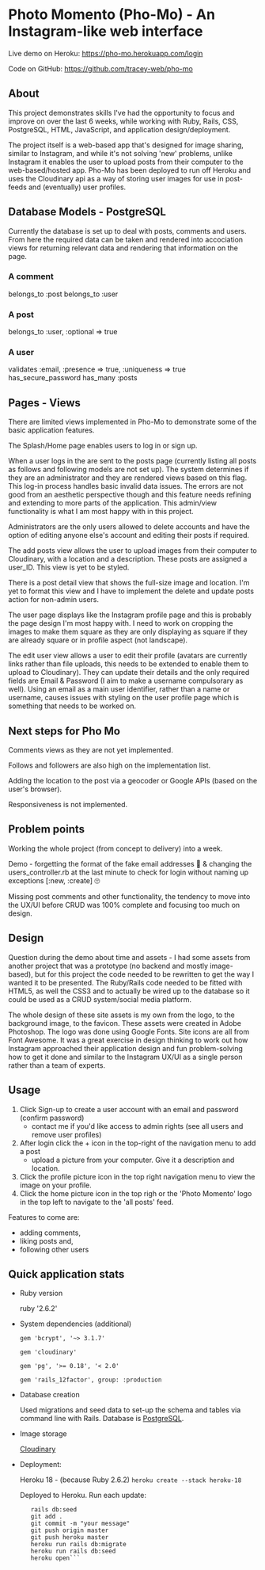 # Photo Momento (Pho-Mo) - An Instagram-like web interface

Live demo on Heroku:
https://pho-mo.herokuapp.com/login

Code on GitHub:
https://github.com/tracey-web/pho-mo


## About

This project demonstrates skills I've had the opportunity to focus and improve on over the last 6 weeks, while working with Ruby, Rails, CSS, PostgreSQL, HTML, JavaScript, and application design/deployment.

The project itself is a web-based app that's designed for image sharing, similar to Instagram, and while it's not solving 'new' problems, unlike Instagram it enables the user to upload posts from their computer to the web-based/hosted app. Pho-Mo has been deployed to run off Heroku and uses the Cloudinary api as a way of storing user images for use in post-feeds and (eventually) user profiles.

## Database Models - PostgreSQL

Currently the database is set up to deal with posts, comments and users. From here the required data can be taken and rendered into accociation views for returning relevant data and rendering that information on the page.

### A comment
  belongs_to :post
  belongs_to :user

### A post

  belongs_to :user, :optional => true

### A user

  validates :email, :presence => true, :uniqueness => true
  has_secure_password
  has_many :posts


## Pages - Views

There are limited views implemented in Pho-Mo to demonstrate some of the basic application features. 

The Splash/Home page enables users to log in or sign up. 

When a user logs in the are sent to the posts page (currently listing all posts as follows and following models are not set up). The system determines if they are an administrator and they are rendered views based on this flag. This log-in process handles basic invalid data issues. The errors are not good from an aesthetic perspective though and this feature needs refining and extending to more parts of the application. This admin/view functionality is what I am most happy with in this project.

Administrators are the only users allowed to delete accounts and have the option of editing anyone else's account and editing their posts if required.

The add posts view allows the user to upload images from their computer to Cloudinary, with a location and a description. These posts are assigned a user_ID. This view is yet to be styled. 

There is a post detail view that shows the full-size image and location. I'm yet to format this view and I have to implement the delete and update posts action for non-admin users.

The user page displays like the Instagram profile page and this is probably the page design I'm most happy with. I need to work on cropping the images to make them square as they are only displaying as square if they are already square or in profile aspect (not landscape). 

The edit user view allows a user to edit their profile (avatars are currently links rather than file uploads, this needs to be extended to enable them to upload to Cloudinary). They can update their details and the only required fields are Email & Password (I aim to make a username compulsorary as well). Using an email as a main user identifier, rather than a name or username, causes issues with styling on the user profile page which is something that needs to be worked on.

## Next steps for Pho Mo

Comments views as they are not yet implemented.

Follows and followers are also high on the implementation list.

Adding the location to the post via a geocoder or Google APIs (based on the user's browser). 

Responsiveness is not implemented.

## Problem points

Working the whole project (from concept to delivery) into a week.

Demo - forgetting the format of the fake email addresses 🤣️ & changing the users_controller.rb at the last minute to check for login without naming up exceptions [:new, :create] 🙄️

Missing post comments and other functionality, the tendency to move into the UX/UI before CRUD was 100% complete and focusing too much on design.

## Design

Question during the demo about time and assets - I had some assets from another project that was a prototype (no backend and mostly image-based), but for this project the code needed to be rewritten to get the way I wanted it to be presented. The Ruby/Rails code needed to be fitted with HTML5, as well the CSS3 and to actually be wired up to the database so it could be used as a CRUD system/social media platform. 

The whole design of these site assets is my own from the logo, to the background image, to the favicon. These assets were created in Adobe Photoshop. The logo was done using Google Fonts. Site icons are all from Font Awesome. It was a great exercise in design thinking to work out how Instagram approached their application design and fun problem-solving how to get it done and similar to the Instagram UX/UI as a single person rather than a team of experts. 

## Usage

1. Click Sign-up to create a user account with an email and password (confirm password)
    * contact me if you'd like access to admin rights (see all users and remove user profiles)
2. After login click the + icon in the top-right of the navigation menu to add a post
    * upload a picture from your computer. Give it a description and location.
3. Click the profile picture icon in the top right navigation menu to view the image on your profile.
4. Click the home picture icon in the top righ or the 'Photo Momento' logo in the top left to navigate to the 'all posts' feed.

Features to come are:
* adding comments, 
* liking posts and,
* following other users


## Quick application stats

* Ruby version

    ruby '2.6.2'

* System dependencies (additional)

    `gem 'bcrypt', '~> 3.1.7'`

    `gem 'cloudinary'`

    `gem 'pg', '>= 0.18', '< 2.0'`

    `gem 'rails_12factor', group: :production`


* Database creation

    Used migrations and seed data to set-up the schema and tables via command line with Rails. Database is [PostgreSQL](https://www.postgresql.org/download/linux/ubuntu/ "Download PostgreSQL for Ubuntu").

* Image storage

    [Cloudinary](https://cloudinary.com/ "Cloudinary's Homepage")

* Deployment:

    Heroku 18 - (because Ruby 2.6.2)
        ```heroku create --stack heroku-18```

    Deployed to Heroku. Run each update:
     ```rails db:migrate
        rails db:seed
        git add .
        git commit -m "your message"
        git push origin master
        git push heroku master
        heroku run rails db:migrate
        heroku run rails db:seed
        heroku open```
